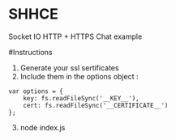# SHHCE
Socket IO HTTP + HTTPS Chat example

#Instructions
1. Generate your ssl sertificates
2. Include them in the options object :

```JS
var options = {
	key: fs.readFileSync('__KEY__'),
	cert: fs.readFileSync('__CERTIFICATE__')
};
```
3. node index.js
